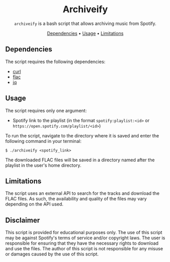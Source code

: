 <!-- markdownlint-configure-file {
  "MD013": {
    "code_blocks": false,
    "tables": false
  },
  "MD033": false,
  "MD041": false
} -->

<div align="center">

# Archiveify

`archiveify` is a bash script that allows archiving music from Spotify.

[Dependencies](#dependencies) •
[Usage](#usage) •
[Limitations](#limitations)

</div>

## Dependencies
The script requires the following dependencies:

* [curl](https://www.curl.se)
* [flac](https://xiph.org/flac/)
* [jq](https://stedolan.github.io/jq/)

## Usage

The script requires only one argument:
* Spotify link to the playlist (in the format `spotify:playlist:<id>` or `https://open.spotify.com/playlist/<id>`)

To run the script, navigate to the directory where it is saved and enter the following command in your terminal:

```
$ ./archiveify <spotify_link>
```
The downloaded FLAC files will be saved in a directory named after the playlist in the user's home directory.

## Limitations
The script uses an external API to search for the tracks and download the FLAC files. As such, the availability and quality of the files may vary depending on the API used.

## Disclaimer
This script is provided for educational purposes only. The use of this script may be against Spotify's terms of service and/or copyright laws. The user is responsible for ensuring that they have the necessary rights to download and use the files. The author of this script is not responsible for any misuse or damages caused by the use of this script.
